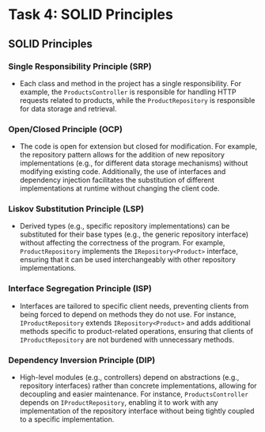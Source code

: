 # Task 4: SOLID Principles

## SOLID Principles

### Single Responsibility Principle (SRP)
- Each class and method in the project has a single responsibility. 
For example, the `ProductsController` is responsible for handling HTTP requests related to products, while the `ProductRepository` is responsible for data storage and retrieval.

### Open/Closed Principle (OCP)
- The code is open for extension but closed for modification. 
For example, the repository pattern allows for the addition of new repository implementations (e.g., for different data storage mechanisms) without modifying existing code.
Additionally, the use of interfaces and dependency injection facilitates the substitution of different implementations at runtime without changing the client code.

### Liskov Substitution Principle (LSP)
- Derived types (e.g., specific repository implementations) can be substituted for their base types (e.g., the generic repository interface) without affecting the correctness of the program.
For example, `ProductRepository` implements the `IRepository<Product>` interface, ensuring that it can be used interchangeably with other repository implementations.

### Interface Segregation Principle (ISP)
- Interfaces are tailored to specific client needs, preventing clients from being forced to depend on methods they do not use.
For instance, `IProductRepository` extends `IRepository<Product>` and adds additional methods specific to product-related operations, ensuring that clients of `IProductRepository` are not burdened with unnecessary methods.

### Dependency Inversion Principle (DIP)
- High-level modules (e.g., controllers) depend on abstractions (e.g., repository interfaces) rather than concrete implementations, allowing for decoupling and easier maintenance.
For instance, `ProductsController` depends on `IProductRepository`, enabling it to work with any implementation of the repository interface without being tightly coupled to a specific implementation.

